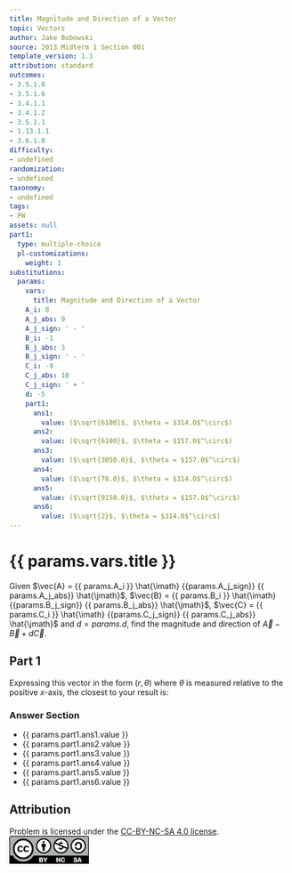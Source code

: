 ```yaml
---
title: Magnitude and Direction of a Vector
topic: Vectors
author: Jake Bobowski
source: 2013 Midterm 1 Section 001
template_version: 1.1
attribution: standard
outcomes:
- 3.5.1.0
- 3.5.1.6
- 3.4.1.1
- 3.4.1.2
- 3.5.1.1
- 1.13.1.1
- 3.6.1.0
difficulty:
- undefined
randomization:
- undefined
taxonomy:
- undefined
tags:
- PW
assets: null
part1:
  type: multiple-choice
  pl-customizations:
    weight: 1
substitutions:
  params:
    vars:
      title: Magnitude and Direction of a Vector
    A_i: 8
    A_j_abs: 9
    A_j_sign: ' - '
    B_i: -1
    B_j_abs: 3
    B_j_sign: ' - '
    C_i: -9
    C_j_abs: 10
    C_j_sign: ' + '
    d: -5
    part1:
      ans1:
        value: ($\sqrt{6100}$, $\theta = $314.0$^\circ$)
      ans2:
        value: ($\sqrt{6100}$, $\theta = $157.0$^\circ$)
      ans3:
        value: ($\sqrt{3050.0}$, $\theta = $157.0$^\circ$)
      ans4:
        value: ($\sqrt{78.0}$, $\theta = $314.0$^\circ$)
      ans5:
        value: ($\sqrt{9150.0}$, $\theta = $157.0$^\circ$)
      ans6:
        value: ($\sqrt{2}$, $\theta = $314.0$^\circ$)
---
```

# {{ params.vars.title }}
Given $\vec{A} = {{ params.A_i }} \hat{\imath} {{params.A_j_sign}} {{ params.A_j_abs}} \hat{\jmath}$, $\vec{B} = {{ params.B_i }} \hat{\imath} {{params.B_j_sign}} {{ params.B_j_abs}} \hat{\jmath}$, $\vec{C} = {{ params.C_i }} \hat{\imath} {{params.C_j_sign}} {{ params.C_j_abs}} \hat{\jmath}$ and $d={{ params.d }}$, find the magnitude and direction of $\vec{A}-\vec{B}+d\vec{C}$.

## Part 1

Expressing this vector in the form $(r,\theta)$ where $\theta$ is measured relative to the positive $x$-axis, the closest to your result is:

### Answer Section

- {{ params.part1.ans1.value }}
- {{ params.part1.ans2.value }}
- {{ params.part1.ans3.value }}
- {{ params.part1.ans4.value }}
- {{ params.part1.ans5.value }}
- {{ params.part1.ans6.value }}

## Attribution

Problem is licensed under the [CC-BY-NC-SA 4.0 license](https://creativecommons.org/licenses/by-nc-sa/4.0/).<br> ![The Creative Commons 4.0 license requiring attribution-BY, non-commercial-NC, and share-alike-SA license.](https://raw.githubusercontent.com/firasm/bits/master/by-nc-sa.png)